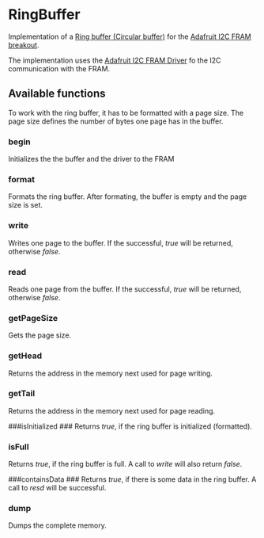 # RingBuffer

Implementation of a [Ring buffer (Circular buffer)](https://en.wikipedia.org/wiki/Circular_buffer) for the
[Adafruit I2C FRAM breakout](http://www.adafruit.com/products/1895).

The implementation uses the [Adafruit I2C FRAM Driver](https://github.com/adafruit/Adafruit_FRAM_I2C) fo the I2C communication with the FRAM.

## Available functions ##

To work with the ring buffer, it has to be formatted with a page size. The page size defines the number of bytes one page has in the buffer.

### begin ###
Initializes the the buffer and the driver to the FRAM

### format ###
Formats the ring buffer. After formating, the buffer is empty and the page size is set.

### write ###
Writes one page to the buffer. If the successful, _true_ will be returned, otherwise _false_.

### read ###
Reads one page from the buffer. If the successful, _true_ will be returned, otherwise _false_.

### getPageSize ###
Gets the page size.

### getHead ###
Returns the address in the memory next used for page writing.

### getTail ###
Returns the address in the memory next used for page reading.

###isInitialized ###
Returns _true_, if the ring buffer is initialized (formatted).

### isFull ###
Returns _true_, if the ring buffer is full. A call to _write_ will also return _false_.

###containsData	###
Returns _true_, if there is some data in the ring buffer. A call to _resd_ will be successful.

### dump ###
Dumps the complete memory.


